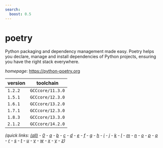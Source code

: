 ```yaml
---
search:
  boost: 0.5
---
```

# poetry

Python packaging and dependency management made easy. Poetry helps you declare, manage and install  dependencies of Python projects, ensuring you have the right stack everywhere.

*homepage*: <https://python-poetry.org>

version | toolchain
--------|----------
``1.2.2`` | ``GCCcore/11.3.0``
``1.5.1`` | ``GCCcore/12.3.0``
``1.6.1`` | ``GCCcore/13.2.0``
``1.7.1`` | ``GCCcore/12.3.0``
``1.8.3`` | ``GCCcore/13.3.0``
``2.1.2`` | ``GCCcore/14.2.0``


*(quick links: [(all)](../index.md) - [0](../0/index.md) - [a](../a/index.md) - [b](../b/index.md) - [c](../c/index.md) - [d](../d/index.md) - [e](../e/index.md) - [f](../f/index.md) - [g](../g/index.md) - [h](../h/index.md) - [i](../i/index.md) - [j](../j/index.md) - [k](../k/index.md) - [l](../l/index.md) - [m](../m/index.md) - [n](../n/index.md) - [o](../o/index.md) - [p](../p/index.md) - [q](../q/index.md) - [r](../r/index.md) - [s](../s/index.md) - [t](../t/index.md) - [u](../u/index.md) - [v](../v/index.md) - [w](../w/index.md) - [x](../x/index.md) - [y](../y/index.md) - [z](../z/index.md))*

